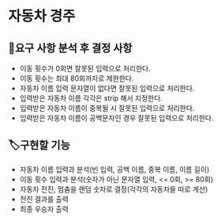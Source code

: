 # 자동차 경주
## 📝요구 사항 분석 후 결정 사항
* 이동 횟수가 0회면 잘못된 입력으로 처리한다.
* 이동 횟수는 최대 80회까지로 제한한다.
* 자동차 이름 입력 문자열이 없다면 잘못된 입력으로 처리한다.
* 입력받은 자동차 이름 각각은 strip 해서 지정한다.
* 입력받은 자동차 이름이 중복될 시 잘못된 입력으로 처리한다.
* 입력받은 자동차 이름이 공백문자인 경우 잘못된 입력으로 처리한다.
## 🏷️구현할 기능
* 자동차 이름 입력과 분석(빈 입력, 공백 이름, 중복 이름, 이름 길이)
* 이동 횟수 입력과 분석(숫자가 아닌 문자열 입력, <= 0회, >= 80회)
* 자동차 전진, 멈춤을 랜덤 숫자로 결정(각각의 자동차들 따로 계산)
* 전진 결과를 출력
* 최종 우승자 출력
